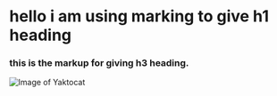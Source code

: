 # hello i am using marking to give h1 heading
### this is the markup for giving h3 heading.
![Image of Yaktocat](https://octodex.github.com/images/yaktocat.png)
